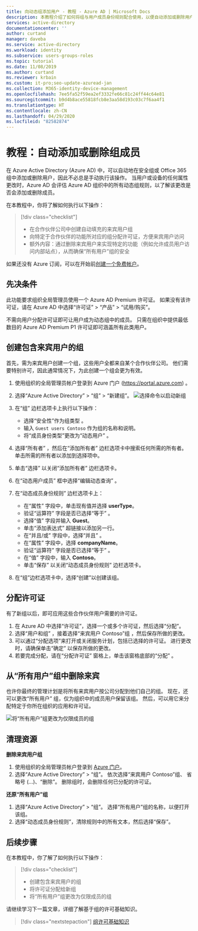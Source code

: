 ```yaml
---
title: 向动态组添加用户 - 教程 - Azure AD | Microsoft Docs
description: 本教程介绍了如何将组与用户成员身份规则配合使用，以便自动添加或删除用户
services: active-directory
documentationcenter: ''
author: curtand
manager: daveba
ms.service: active-directory
ms.workload: identity
ms.subservice: users-groups-roles
ms.topic: tutorial
ms.date: 11/08/2019
ms.author: curtand
ms.reviewer: krbain
ms.custom: it-pro;seo-update-azuread-jan
ms.collection: M365-identity-device-management
ms.openlocfilehash: 7ee5fa52f59ea2ef3332fe66c81c24ff44c64e81
ms.sourcegitcommit: b9d4b8ace55818fcb8e3aa58d193c03c7f6aa4f1
ms.translationtype: HT
ms.contentlocale: zh-CN
ms.lasthandoff: 04/29/2020
ms.locfileid: "82582874"
---
```

# <a name="tutorial-add-or-remove-group-members-automatically"></a>教程：自动添加或删除组成员

在 Azure Active Directory (Azure AD) 中，可以自动地在安全组或 Office 365 组中添加或删除用户，因此不必总是手动执行该操作。 当用户或设备的任何属性更改时，Azure AD 会评估 Azure AD 组织中的所有动态组规则，以了解该更改是否会添加或删除成员。

在本教程中，你将了解如何执行以下操作：
> [!div class="checklist"]
> * 在合作伙伴公司中创建自动填充的来宾用户组
> * 向特定于合作伙伴的功能所对应的组分配许可证，方便来宾用户访问
> * 额外内容：通过删除来宾用户来实现特定的功能（例如允许成员用户访问内部站点），从而确保“所有用户”组的安全 

如果还没有 Azure 订阅，可以在开始前[创建一个免费帐户](https://azure.microsoft.com/free/)。

## <a name="prerequisites"></a>先决条件

此功能要求组织全局管理员使用一个 Azure AD Premium 许可证。 如果没有该许可证，请在 Azure AD 中选择“许可证”   > “产品”   >   “试用/购买”。

不需向用户分配许可证即可让用户成为动态组中的成员。 只需在组织中提供最低数目的 Azure AD Premium P1 许可证即可涵盖所有此类用户。 

## <a name="create-a-group-of-guest-users"></a>创建包含来宾用户的组

首先，需为来宾用户创建一个组，这些用户全都来自某个合作伙伴公司。 他们需要特别许可，因此通常情况下，为此创建一个组会更为有效。

1. 使用组织的全局管理员帐户登录到 Azure 门户 (https://portal.azure.com) 。
2. 选择“Azure Active Directory”   > “组”   >   “新建组”。
   ![选择命令以启动新组](./media/groups-dynamic-tutorial/new-group.png)
3. 在“组”  边栏选项卡上执行以下操作：
  
   * 选择“安全性”作为组类型  。
   * 输入 `Guest users Contoso` 作为组的名称和说明。
   * 将“成员身份类型”更改为“动态用户”   。
   
4. 选择“所有者”  ，然后在“添加所有者”  边栏选项卡中搜索任何所需的所有者。 单击所需的所有者以添加到选择项中。
5. 单击“选择”  以关闭“添加所有者”  边栏选项卡。  
6. 在“动态用户成员”  框中选择“编辑动态查询”  。
7. 在“动态成员身份规则”  边栏选项卡上：

   * 在“属性”  字段中，单击现有值并选择 **userType**。 
   * 验证“运算符”  字段是否已选择“等于”  。  
   * 选择“值”  字段并输入 **Guest**。 
   * 单击“添加表达式”  超链接以添加另一行。
   * 在“并且/或”  字段中，选择“并且”  。
   * 在“属性”  字段中，选择 **companyName**。
   * 验证“运算符”  字段是否已选择“等于”  。
   * 在“值”  字段中，输入 **Contoso**。
   * 单击“保存”  以关闭“动态成员身份规则”  边栏选项卡。
   
8. 在“组”边栏选项卡中，选择“创建”以创建该组。  

## <a name="assign-licenses"></a>分配许可证

有了新组以后，即可应用这些合作伙伴用户需要的许可证。

1. 在 Azure AD 中选择“许可证”，选择一个或多个许可证，然后选择“分配”。  
2. 选择“用户和组”  ，接着选择“来宾用户 Contoso”组  ，然后保存所做的更改。
3. 可以通过“分配选项”来打开或关闭服务计划，包括已选择的许可证。  进行更改时，请确保单击“确定”  以保存所做的更改。
4. 若要完成分配，请在“分配许可证”  窗格上，单击该窗格底部的“分配”  。

## <a name="remove-guests-from-all-users-group"></a>从“所有用户”组中删除来宾

也许你最终的管理计划是将所有来宾用户按公司分配到他们自己的组。 现在，还可以更改“所有用户”  组，仅为组织中的成员用户保留该组。 然后，可以用它来分配特定于你所在组织的应用和许可证。

   ![将“所有用户”组更改为仅限成员的组](./media/groups-dynamic-tutorial/all-users-edit.png)

## <a name="clean-up-resources"></a>清理资源

**删除来宾用户组**

1. 使用组织的全局管理员帐户登录到 [Azure 门户](https://portal.azure.com)。
2. 选择“Azure Active Directory”   >   “组”。 依次选择“来宾用户 Contoso”组、  省略号 (...)、“删除”。  删除组时，会删除任何已分配的许可证。

**还原“所有用户”组**
1. 选择“Azure Active Directory”   >   “组”。 选择“所有用户”组的名称，以便打开该组。 
1. 选择“动态成员身份规则”，清除规则中的所有文本，然后选择“保存”。  

## <a name="next-steps"></a>后续步骤

在本教程中，你了解了如何执行以下操作：
> [!div class="checklist"]
> * 创建包含来宾用户的组
> * 将许可证分配给新组
> * 将“所有用户”组更改为仅限成员的组

请继续学习下一篇文章，详细了解基于组的许可基础知识。
> [!div class="nextstepaction"]
> [组许可基础知识](../fundamentals/active-directory-licensing-whatis-azure-portal.md)



